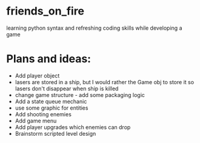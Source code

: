 # friends_on_fire
learning python syntax and refreshing coding skills while developing a game


# Plans and ideas:
* Add player object
* lasers are stored in a ship, but I would rather the Game obj to store it so lasers don't disappear when ship is killed
* change game structure - add some packaging logic
* Add a state queue mechanic
* use some graphic for entities
* Add shooting enemies
* Add game menu
* Add player upgrades which enemies can drop
* Brainstorm scripted level design

